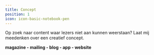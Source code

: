 ```yaml
---
title: Concept
position: 1
icon: icon-basic-notebook-pen
---
```


Op zoek naar content waar lezers niet aan kunnen weerstaan? Laat mij meedenken over een creatief  concept.

**magazine - mailing - blog - app - website**
